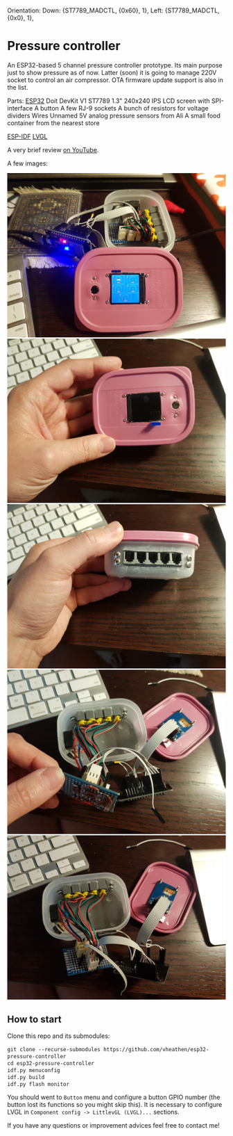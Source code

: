 #
Orientation:
Down:  {ST7789_MADCTL, {0x60}, 1},
Left: {ST7789_MADCTL, {0x0}, 1},

# Pressure controller
An ESP32-based 5 channel pressure controller prototype.
Its main purpose just to show pressure as of now.
Latter (soon) it is going to manage 220V socket to control an air compressor.
OTA firmware update support is also in the list.

Parts:
[ESP32](https://www.espressif.com/en/products/socs/esp32/overview) Doit DevKit V1
ST7789 1.3" 240x240 IPS LCD screen with SPI-interface
A button
A few RJ-9 sockets
A bunch of resistors for voltage dividers
Wires
Unnamed 5V analog pressure sensors from Ali
A small food container from the nearest store

[ESP-IDF](https://docs.espressif.com/projects/esp-idf/en/latest/esp32/)
[LVGL](https://lvgl.io)

A very brief review [on YouTube](https://youtu.be/pnPwiyVQR3A).

A few images:

![1](images/1.jpg?raw=true)
![2](images/2.jpg?raw=true)
![3](images/3.jpg?raw=true)
![4](images/4.jpg?raw=true)
![5](images/5.jpg?raw=true)

## How to start
Clone this repo and its submodules:

```
git clone --recurse-submodules https://github.com/vheathen/esp32-pressure-controller
cd esp32-pressure-controller
idf.py menuconfig
idf.py build
idf.py flash monitor
```

You should went to `Button` menu and configure a button GPIO number (the button lost its functions so you might skip this).
It is necessary to configure LVGL in `Component config -> LittlevGL (LVGL)...` sections.

If you have any questions or improvement advices feel free to contact me!